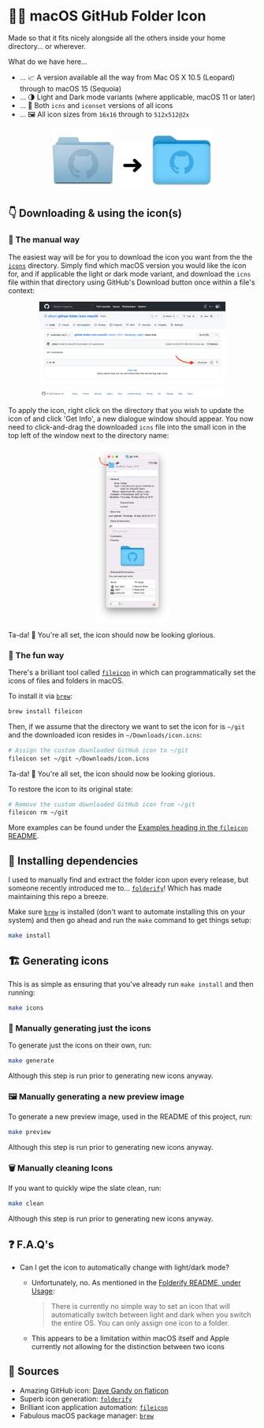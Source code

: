 # 🍏📁 macOS GitHub Folder Icon

Made so that it fits nicely alongside all the others inside your home directory... or wherever.

What do we have here...

- ... 📈 A version available all the way from Mac OS X 10.5 (Leopard) through to macOS 15 (Sequoia)
- ... 🌗 Light and Dark mode variants (where applicable, macOS 11 or later)
- ... 📁 Both `icns` and `iconset` versions of all icons
- ... 🖼️ All icon sizes from `16x16` through to `512x512@2x`

<p align="middle">
  <img src="art/preview_old.png" width="25%" alt="the oldest Mac OS X icon" />
  &nbsp;
  <img src="art/arrow.png" width="10%" alt="an arrow pointing right" />
  &nbsp;
  <img src="art/preview_new.png" width="25%" alt="the newest macOS icon" />
</p>

## 👇 Downloading & using the icon(s)

### 🐌 The manual way

The easiest way will be for you to download the icon you want from the the [`icons`](./icons) directory. Simply find which macOS version you would like the icon for, and if applicable the light or dark mode variant, and download the `icns` file within that directory using GitHub's Download button once within a file's context:

<p align="middle">
  <img src="art/download.png" width="75%" alt="GitHub's download button" />
</p>

To apply the icon, right click on the directory that you wish to update the icon of and click 'Get Info', a new dialogue window should appear. You now need to click-and-drag the downloaded `icns` file into the small icon in the top left of the window next to the directory name:

<p align="middle">
  <img src="art/get_info.png" width="30%" alt="macOS 'Get Info' dialogue window" />
</p>

Ta-da! 🎉 You're all set, the icon should now be looking glorious.

### 🚀 The fun way

There's a brilliant tool called [`fileicon`](https://github.com/mklement0/fileicon) in which can programmatically set the icons of files and folders in macOS.

To install it via [`brew`](https://brew.sh/):

```sh
brew install fileicon
```

Then, if we assume that the directory we want to set the icon for is `~/git` and the downloaded icon resides in `~/Downloads/icon.icns`:

```sh
# Assign the custom downloaded GitHub icon to ~/git
fileicon set ~/git ~/Downloads/icon.icns
```

Ta-da! 🎉 You're all set, the icon should now be looking glorious.

To restore the icon to its original state:

```sh
# Remove the custom downloaded GitHub icon from ~/git
fileicon rm ~/git
```

More examples can be found under the [Examples heading in the `fileicon` README](https://github.com/mklement0/fileicon#examples).

## 🧰 Installing dependencies

I used to manually find and extract the folder icon upon every release, but someone recently introduced me to... [`folderify`](https://github.com/lgarron/folderify)! Which has made maintaining this repo a breeze.

Make sure [`brew`](https://brew.sh/) is installed (don't want to automate installing this on your system) and then go ahead and run the `make` command to get things setup:

```sh
make install
```

## 🏗️ Generating icons

This is as simple as ensuring that you've already run `make install` and then running:

```sh
make icons
```

### 🎨️ Manually generating just the icons

To generate just the icons on their own, run:

```sh
make generate
```

Although this step is run prior to generating new icons anyway.

### 🖼️ Manually generating a new preview image

To generate a new preview image, used in the README of this project, run:

```sh
make preview
```

Although this step is run prior to generating new icons anyway.

### 🗑️ Manually cleaning Icons

If you want to quickly wipe the slate clean, run:

```sh
make clean
```

Although this step is run prior to generating new icons anyway.

## ❓ F.A.Q's

- Can I get the icon to automatically change with light/dark mode?

  - Unfortunately, no. As mentioned in the [Folderify README, under Usage](https://github.com/lgarron/folderify#usage):

    > There is currently no simple way to set an icon that will automatically switch between light and dark when you switch the entire OS. You can only assign one icon to a folder.

  - This appears to be a limitation within macOS itself and Apple currently not allowing for the distinction between two icons

## 🎂 Sources

- Amazing GitHub icon: [Dave Gandy on flaticon](https://www.flaticon.com/free-icon/github-logo_25231)
- Superb icon generation: [`folderify`](https://github.com/lgarron/folderify)
- Brilliant icon application automation: [`fileicon`](https://github.com/mklement0/fileicon)
- Fabulous macOS package manager: [`brew`](https://brew.sh/)
